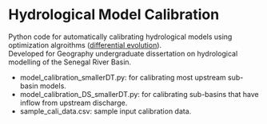 # Hydrological Model Calibration   

Python code for automatically calibrating hydrological models using optimization algroithms ([differential evolution](https://docs.scipy.org/doc/scipy/reference/generated/scipy.optimize.differential_evolution.html)).   
Developed for Geography undergraduate dissertation on hydrological modelling of the Senegal River Basin.      

- model_calibration_smallerDT.py: for calibrating most upstream sub-basin models.   
- model_calibration_DS_smallerDT.py: for calibrating sub-basins that have inflow from upstream discharge.   
- sample_cali_data.csv: sample input calibration data.
